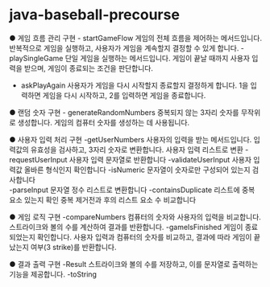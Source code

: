 # java-baseball-precourse

● 게임 흐름 관리 구현
    - startGameFlow
        게임의 전체 흐름을 제어하는 메서드입니다. 반복적으로 게임을 실행하고, 사용자가 게임을 계속할지 결정할 수 있게 합니다.
    - playSingleGame
        단일 게임을 실행하는 메서드입니다. 게임이 끝날 때까지 사용자 입력을 받으며, 게임이 종료되는 조건을 판단합니다.
  - askPlayAgain
        사용자가 게임을 다시 시작할지 종료할지 결정하게 합니다. 1을 입력하면 게임을 다시 시작하고, 2를 입력하면 게임을 종료합니다.

● 랜덤 숫자 구현
    - generateRandomNumbers
        중복되지 않는 3자리 숫자를 무작위로 생성합니다. 게임의 컴퓨터 숫자를 생성하는 데 사용됩니다.

● 사용자 입력 처리 구현
    -getUserNumbers
        사용자의 입력을 받는 메서드입니다. 입력값의 유효성을 검사하고, 3자리 숫자로 변환합니다. 사용자 입력 리스트로 변환
    -requestUserInput
        사용자 입력 문자열로 반환합니다
    -validateUserInput
        사용자 입력값 올바른 형식인지 확인합니다
    -isNumeric
        문자열이 숫자로만 구성되어 있는지 검사합니다   
    -parseInput
        문자열 정수 리스트로 변환합니다
    -containsDuplicate
        리스트에 중복 요소 있는지 확인  중복 제거전과 후의 리스트 요소 수 비교합니다

● 게임 로직 구현
    -compareNumbers
        컴퓨터의 숫자와 사용자의 입력을 비교합니다. 스트라이크와 볼의 수를 계산하여 결과를 반환합니다.
    -gameIsFinished
        게임이 종료되었는지 확인합니다. 사용자 입력과 컴퓨터의 숫자를 비교하고, 결과에 따라 게임이 끝났는지 여부(3 strike)를 반환합니다.

● 결과 출력 구현
    -Result
        스트라이크와 볼의 수를 저장하고, 이를 문자열로 출력하는 기능을 제공합니다.
        -toString       
